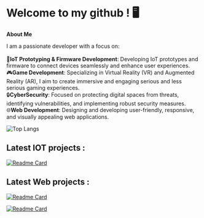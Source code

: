 # Welcome to my github ! 🖥️

**About Me**

I am a passionate developer with a focus on: \
\
    🔌**IoT Prototyping & Firmware Development**: Developing IoT prototypes and firmware to connect devices seamlessly and enhance user experiences. \
    🎮**Game Development**: Specializing in Virtual Reality (VR) and Augmented Reality (AR), I aim to create immersive and engaging serious and less serious gaming experiences. \
    🔒**CyberSecurity**: Focused on protecting digital spaces from threats, identifying vulnerabilities, and implementing robust security measures. \
    🌐**Web Development**: Designing and developing user-friendly, responsive, and visually appealing web applications. 



![Top Langs](https://github-readme-stats.vercel.app/api/top-langs/?username=fxtohex&layout=compact&theme=github_dark)

## Latest IOT projects :
[![Readme Card](https://github-readme-stats.vercel.app/api/pin/?username=fxtohex&repo=SmartTrashCans_IOT&show_icons=true&theme=github_dark)](https://github.com/felixportier/SmartTrashCans_IOT)


## Latest Web projects :

[![Readme Card](https://github-readme-stats.vercel.app/api/pin/?username=fxtohex&repo=reddifake&show_icons=true&theme=github_dark)](https://github.com/felixportier/reddifake)

[![Readme Card](https://github-readme-stats.vercel.app/api/pin/?username=fxtohex&repo=irc-chat&show_icons=true&theme=github_dark)](https://github.com/felixportier/irc-chat)


